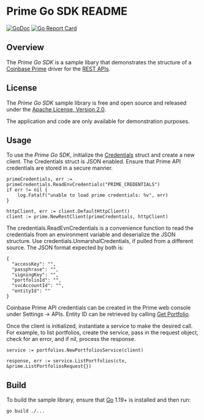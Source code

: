 # Prime Go SDK README

[![GoDoc](https://godoc.org/github.com/coinbase-samples/prime-sdk-go?status.svg)](https://godoc.org/github.com/coinbase-samples/prime-sdk-go)
[![Go Report Card](https://goreportcard.com/badge/coinbase-samples/prime-sdk-go)](https://goreportcard.com/report/coinbase-samples/prime-sdk-go)

## Overview

The *Prime Go SDK* is a sample libary that demonstrates the structure of a [Coinbase Prime](https://prime.coinbase.com/) driver for
the [REST APIs](https://docs.cloud.coinbase.com/prime/reference).

## License

The *Prime Go SDK* sample library is free and open source and released under the [Apache License, Version 2.0](LICENSE).

The application and code are only available for demonstration purposes.

## Usage

To use the *Prime Go SDK*, initialize the [Credentials](credentials.go) struct and create a new client. The Credentials struct is JSON
enabled. Ensure that Prime API credentials are stored in a secure manner.

```
primeCredentials, err := primeCredentials.ReadEnvCredentials("PRIME_CREDENTIALS")
if err != nil {
    log.Fatalf("unable to load prime credentials: %v", err)
}

httpClient, err := client.DefaultHttpClient()
client := prime.NewRestClient(primeCredentials, httpClient)
```

The credentials.ReadEvnCredentials is a convenience function to read the credentials from an environment variable and deserialize the JSON structure. Use credentials.UnmarshalCredentials,
if pulled from a different source. The JSON format expected by both is:

```
{
  "accessKey": "",
  "passphrase": "",
  "signingKey": "",
  "portfolioId": "",
  "svcAccountId": "",
  "entityId": ""
}
```

Coinbase Prime API credentials can be created in the Prime web console under Settings -> APIs. Entity ID can be retrieved by calling [Get Portfolio](https://docs.cdp.coinbase.com/prime/reference/primerestapi_getportfolio).

Once the client is initialized, instantiate a service to make the desired call. For example, to list portfolios, create the service, pass in the request object, check for an error, and if nil, process the response.

```
service := portfolios.NewPortfoliosService(client)

response, err := service.ListPortfolios(ctx, &prime.ListPortfoliosRequest{})
```

## Build

To build the sample library, ensure that [Go](https://go.dev/) 1.19+ is installed and then run:

```bash
go build ./...
```
